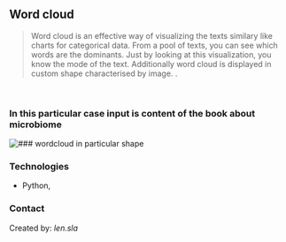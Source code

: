 ## Word cloud 
> <p>Word cloud is an effective way of visualizing the texts similary like charts for categorical data. From a pool of texts, you can see which words are the dominants. Just by looking at this visualization, you know the mode of the text. Additionally word cloud is displayed in custom shape characterised by image. .<br>
<br>


### In this particular case input is content of the book about microbiome

![### wordcloud in particular shape ](https://github.com/len-sla/word_cloud/blob/first/word-cloud.PNG)



### Technologies
* Python, 






### Contact
Created by: _len.sla_

